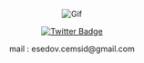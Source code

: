 <!-- Gif -->
<p align="center">
  <a href="https://media.giphy.com/media/v1.Y2lkPTc5MGI3NjExMnA5OXN4YmMzbDAyMDVudDg3eDM5ZHYxeDR3c3djejE1dndjNmVtdSZlcD12MV9pbnRlcm5hbF9naWZfYnlfaWQmY3Q9Zw/26u4nJPf0JtQPdStq/giphy.gif" target="_blank">
    <img src="https://media.giphy.com/media/v1.Y2lkPTc5MGI3NjExMnA5OXN4YmMzbDAyMDVudDg3eDM5ZHYxeDR3c3djejE1dndjNmVtdSZlcD12MV9pbnRlcm5hbF9naWZfYnlfaWQmY3Q9Zw/26u4nJPf0JtQPdStq/giphy.gif" style="max-width: 100%; display: inline-block;" alt="Gif" />
  </a>
</p>

<!-- Twitter Badge -->
<p align="center">
  <a href="https://twitter.com/esedovcemsid" rel="nofollow">
    <img src="https://camo.githubusercontent.com/344871562459b446020edfad3758f2eaec8aa08d332bf52413055b03bb056b46/68747470733a2f2f696d672e736869656c64732e696f2f62616467652f547769747465722d626c75653f7374796c653d666f722d7468652d6261646765266c6f676f3d74776974746572266c6f676f436f6c6f723d7768697465" alt="Twitter Badge" style="max-width: 100%;">
  </a>
</p>

<!-- Email -->
<div align="center" dir="auto">  
  mail : esedov.cemsid@gmail.com
</div>
